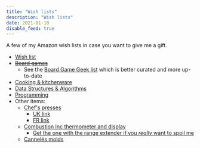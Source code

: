 ```yaml
---
title: "Wish lists"
description: "Wish lists"
date: 2021-01-18
disable_feed: true
---
```


A few of my Amazon wish lists in case you want to give me a gift.

* [Wish list](https://www.amazon.fr/hz/wishlist/ls/1FT0IO9JJTX57)
* ~~[Board games](https://www.amazon.fr/hz/wishlist/ls/2NY50W36THGMW)~~
  * See the [Board Game Geek list](https://boardgamegeek.com/wishlist/Ambroisie)
  which is better curated and more up-to-date
* [Cooking & kitchenware](https://www.amazon.fr/hz/wishlist/ls/2MNRCLPNABZSU)
* [Data Structures & Algorithms](https://www.amazon.fr/hz/wishlist/ls/2XZPQSBOGOFC3)
* [Programming](https://www.amazon.fr/hz/wishlist/ls/1R4KFV4H2D8IF)
* Other items:
  * [Chef's presses](https://www.thechefspress.com/shop)
    * [UK link](https://www.kitchenprovisions.co.uk/products/the-chefs-press-8oz-13oz)
    * [FR link](https://www.thekitchenlab.fr/fr/p/la-presse-du-chef-poids-de-friture-bruce-hill-13-oz/)
  * [Combustion Inc thermometer and
  display](https://combustion.inc/products/predictive-thermometer-gen2-wifi-display)
    * [Get the one with the range extender if you *really* want to spoil
    me](https://combustion.inc/products/predictive-thermometer-gen2-wifi-booster-wifi-display)
  * [Cannelés
  molds](https://www.laboetgato.fr/en/moules-a-canneles/13964-mould-for-canneles-non-polished-copper-o-45-mm-3333331010026.html)

